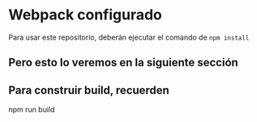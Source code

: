 # Webpack configurado

Para usar este repositorio, deberán ejecutar el comando de ```npm install```

Pero esto lo veremos en la siguiente sección
--
Para construir build, recuerden
---
npm run build

